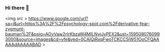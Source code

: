 ### Hi there 👋
<img src = https://www.google.com/url?sa=i&url=https%3A%2F%2Fpsychology-spot.com%2Fderivative-fear-zygmunt-bauman%2F&psig=AOvVaw2rlrKbzaW4MILNyjJvPEX2&ust=1595080760993000&source=images&cd=vfe&ved=0CAIQjRxqFwoTCKCC5IW51OoCFQAAAAAdAAAAABAD >
<!--
**hachkingtohach1/hachkingtohach1** is a ✨ _special_ ✨ repository because its `README.md` (this file) appears on your GitHub profile.

